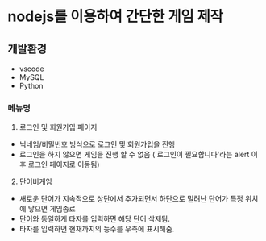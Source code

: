 # nodejs를 이용하여 간단한 게임 제작

## 개발환경
+ vscode
+ MySQL
+ Python

### 메뉴명
1. 로그인 및 회원가입 페이지
+ 닉네임/비밀번호 방식으로 로그인 및 회원가입을 진행
+ 로그인을 하지 않으면 게임을 진행 할 수 없음 ('로그인이 필요합니다'라는 alert 이후 로그인 페이지로 이동됨)
2. 단어비게임
+ 새로운 단어가 지속적으로 상단에서 추가되면서 하단으로 밀려난 단어가 특정 위치에 닿으면 게임종료
+ 단어와 동일하게 타자를 입력하면 해당 단어 삭제됨.
+ 타자를 입력하면 현재까지의 등수를 우측에 표시해줌.
